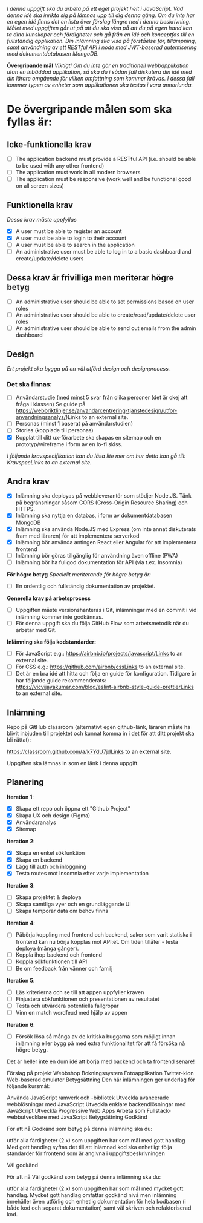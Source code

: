 _I denna uppgift ska du arbeta på ett eget projekt helt i JavaScript. Vad denna idé ska inrikta sig på lämnas upp till dig denna gång. Om du inte har en egen idé finns det en lista över förslag längre ned i denna beskrivning. Målet med uppgiften går ut på att du ska visa på att du på egen hand kan ta dina kunskaper och färdigheter och gå från en idé och konceptfas till en fullständig applikation. Din inlämning ska visa på förståelse för, tillämpning, samt användning av ett RESTful API i node med JWT-baserad autentisering med dokumentdatabasen MongoDB._

**Övergripande mål**
_Viktigt! Om du inte gör en traditionell webbapplikation utan en inbäddad applikation, så ska du i sådan fall diskutera din idé med din lärare omgående för vilken omfattning som kommer krävas. I dessa fall kommer typen av enheter som applikationen ska testas i vara annorlunda._

# De övergripande målen som ska fyllas är:

## Icke-funktionella krav

- [ ] The application backend must provide a RESTful API (i.e. should be able to be used with any other frontend)
- [ ] The application must work in all modern browsers
- [ ] The application must be responsive (work well and be functional good on all screen sizes)

## Funktionella krav

_Dessa krav måste uppfyllas_

- [x] A user must be able to register an account
- [x] A user must be able to login to their account
- [ ] A user must be able to search in the application
- [ ] An administrative user must be able to log in to a basic dashboard and create/update/delete users

## Dessa krav är frivilliga men meriterar högre betyg

- [ ] An administrative user should be able to set permissions based on user roles
- [ ] An administrative user should be able to create/read/update/delete user roles
- [ ] An administrative user should be able to send out emails from the admin dashboard

## Design

_Ert projekt ska bygga på en väl utförd design och designprocess._

### Det ska finnas:

- [ ] Användarstudie (med minst 5 svar från olika personer (det är okej att fråga i klassen) Se guide på https://webbriktlinjer.se/anvandarcentrering-tjanstedesign/utfor-anvandningsanalys/)Links to an external site.
- [ ] Personas (minst 1 baserat på användarstudien)
- [ ] Stories (kopplade till personas)
- [x] Kopplat till ditt ux-förarbete ska skapas en sitemap och en prototyp/wireframe i form av en lo-fi skiss.

_I följande kravspecifikation kan du läsa lite mer om hur detta kan gå till: KravspecLinks to an external site._

## Andra krav

- [x] Inlämning ska deployas på webbleverantör som stödjer Node.JS. Tänk på begränsningar såsom CORS (Cross-Origin Resource Sharing) och HTTPS.
- [x] Inlämning ska nyttja en databas, i form av dokumentdatabasen MongoDB
- [x] Inlämning ska använda Node.JS med Express (om inte annat diskuterats fram med läraren) för att implementera serverkod
- [x] Inlämning bör använda antingen React eller Angular för att implementera frontend
- [ ] Inlämning bör göras tillgänglig för användning även offline (PWA)
- [ ] Inlämning bör ha fullgod dokumentation för API (via t.ex. Insomnia)

**För högre betyg**
_Speciellt meriterande för högre betyg är:_

- [ ] En ordentlig och fullständig dokumentation av projektet.

**Generella krav på arbetsprocess**

- [ ] Uppgiften måste versionshanteras i Git, inlämningar med en commit i vid inlämning kommer inte godkännas.
- [ ] För denna uppgift ska du följa GitHub Flow som arbetsmetodik när du arbetar med Git.

**Inlämning ska följa kodstandarder:**

- [ ] För JavaScript e.g.: https://airbnb.io/projects/javascript/Links to an external site.
- [ ] För CSS e.g.: https://github.com/airbnb/cssLinks to an external site.
- [ ] Det är en bra idé att hitta och följa en guide för konfiguration. Tidigare år har följande guide rekommenderats: https://vicvijayakumar.com/blog/eslint-airbnb-style-guide-prettierLinks to an external site.

## Inlämning

Repo på GitHub classroom (alternativt egen github-länk, läraren måste ha blivit inbjuden till projektet och kunnat komma in i det för att ditt projekt ska bli rättat):

https://classroom.github.com/a/k7YdU7jdLinks to an external site.

Uppgiften ska lämnas in som en länk i denna uppgift.

## Planering

**Iteration 1**:

- [x] Skapa ett repo och öppna ett "Github Project"
- [x] Skapa UX och design (Figma)
- [x] Användaranalys
- [x] Sitemap

**Iteration 2**:

- [x] Skapa en enkel sökfunktion
- [x] Skapa en backend
- [x] Lägg till auth och inloggning
- [x] Testa routes mot Insomnia efter varje implementation

**Iteration 3**:

- [ ] Skapa projektet & deploya
- [ ] Skapa samtliga vyer och en grundläggande UI
- [ ] Skapa temporär data om behov finns

**Iteration 4**:

- [ ] Påbörja koppling med frontend och backend, saker som varit statiska i frontend kan nu börja kopplas mot API:et. Om tiden tillåter - testa deploya (många gånger).
- [ ] Koppla ihop backend och frontend
- [ ] Koppla sökfunktionen till API
- [ ] Be om feedback från vänner och familj

**Iteration 5**:

- [ ] Läs kriterierna och se till att appen uppfyller kraven
- [ ] Finjustera sökfunktionen och presentationen av resultatet
- [ ] Testa och utvärdera potentiella fallgropar
- [ ] Vinn en match wordfeud med hjälp av appen

**Iteration 6**:

- [ ] Försök lösa så många av de kritiska buggarna som möjligt innan inlämning eller bygg på med extra funktionalitet för att få försöka nå högre betyg.

Det är heller inte en dum idé att börja med backend och ta frontend senare!

Förslag på projekt
Webbshop
Bokningssystem
Fotoapplikation
Twitter-klon
Web-baserad emulator
Betygsättning
Den här inlämningen ger underlag för följande kursmål:

Använda JavaScript ramverk och -bibliotek
Utveckla avancerade webblösningar med JavaScript
Utveckla enklare backendlösningar med JavaScript
Utveckla Progressive Web Apps
Arbeta som Fullstack-webbutvecklare med JavaScript
Betygsättning
Godkänd

För att nå Godkänd som betyg på denna inlämning ska du:

utför alla färdigheter (2.x) som uppgiften har som mål med gott handlag
Med gott handlag syftas det till att inlämnad kod ska enhetligt följa standarder för frontend som är angivna i uppgiftsbeskrivningen

Väl godkänd

För att nå Väl godkänd som betyg på denna inlämning ska du:

utför alla färdigheter (2.x) som uppgiften har som mål med mycket gott handlag. Mycket gott handlag omfattar godkänd nivå men inlämning innehåller även utförlig och enhetlig dokumentation för hela kodbasen (i både kod och separat dokumentation) samt väl skriven och refaktoriserad kod.
